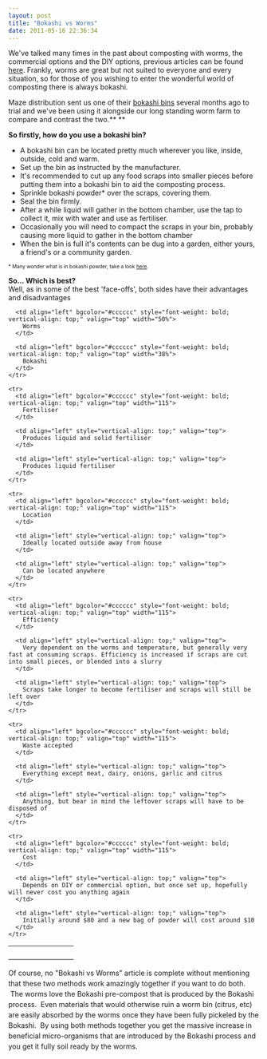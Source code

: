 ```yaml
---
layout: post
title: "Bokashi vs Worms"
date: 2011-05-16 22:36:34
---
```


We've talked many times in the past about composting with worms, the commercial options and the DIY options, previous articles can be found [here][1]. Frankly, worms are great but not suited to everyone and every situation, so for those of you wishing to enter the wonderful world of composting there is always bokashi.

 [1]: /?s=worm

Maze distribution sent us one of their <a href="http://www.mazeproducts.com.au/Products/Indoor_Kitchen_Composter.aspx" target="_blank">bokashi bins</a> several months ago to trial and we've been using it alongside our long standing worm farm to compare and contrast the two.** **

**So firstly, how do you use a bokashi bin?**

*   A bokashi bin can be located pretty much wherever you like, inside, outside, cold and warm.
*   Set up the bin as instructed by the manufacturer.
*   It's recommended to cut up any food scraps into smaller pieces before putting them into a bokashi bin to aid the composting process.
*   Sprinkle bokashi powder* over the scraps, covering them.
*   Seal the bin firmly.
*   After a while liquid will gather in the bottom chamber, use the tap to collect it, mix with water and use as fertiliser.
*   Occasionally you will need to compact the scraps in your bin, probably causing more liquid to gather in the bottom chamber
*   When the bin is full it's contents can be dug into a garden, either yours, a friend's or a community garden.

<span style="font-size: x-small;">* Many wonder what is in bokashi powder, take a look <a href="http://en.wikipedia.org/wiki/Bokashi_composting#Bokashi_compost" target="_blank">here</a>.</span>

**So... Which is best?**  
Well, as in some of the best 'face-offs', both sides have their advantages and disadvantages

<table border="0" cellpadding="2" cellspacing="2">
  <tbody>
    <tr>
      <td align="left" style="vertical-align: top;" valign="top" width="115">
         
      </td>
      
      <td align="left" bgcolor="#cccccc" style="font-weight: bold; vertical-align: top;" valign="top" width="50%">
        Worms
      </td>
      
      <td align="left" bgcolor="#cccccc" style="font-weight: bold; vertical-align: top;" valign="top" width="38%">
        Bokashi
      </td>
    </tr>
    
    <tr>
      <td align="left" bgcolor="#cccccc" style="font-weight: bold; vertical-align: top;" valign="top" width="115">
        Fertiliser
      </td>
      
      <td align="left" style="vertical-align: top;" valign="top">
        Produces liquid and solid fertiliser
      </td>
      
      <td align="left" style="vertical-align: top;" valign="top">
        Produces liquid fertiliser
      </td>
    </tr>
    
    <tr>
      <td align="left" bgcolor="#cccccc" style="font-weight: bold; vertical-align: top;" valign="top" width="115">
        Location
      </td>
      
      <td align="left" style="vertical-align: top;" valign="top">
        Ideally located outside away from house
      </td>
      
      <td align="left" style="vertical-align: top;" valign="top">
        Can be located anywhere
      </td>
    </tr>
    
    <tr>
      <td align="left" bgcolor="#cccccc" style="font-weight: bold; vertical-align: top;" valign="top" width="115">
        Efficiency
      </td>
      
      <td align="left" style="vertical-align: top;" valign="top">
        Very dependent on the worms and temperature, but generally very fast at consuming scraps. Efficiency is increased if scraps are cut into small pieces, or blended into a slurry
      </td>
      
      <td align="left" style="vertical-align: top;" valign="top">
        Scraps take longer to become fertiliser and scraps will still be left over
      </td>
    </tr>
    
    <tr>
      <td align="left" bgcolor="#cccccc" style="font-weight: bold; vertical-align: top;" valign="top" width="115">
        Waste accepted
      </td>
      
      <td align="left" style="vertical-align: top;" valign="top">
        Everything except meat, dairy, onions, garlic and citrus
      </td>
      
      <td align="left" style="vertical-align: top;" valign="top">
        Anything, but bear in mind the leftover scraps will have to be disposed of
      </td>
    </tr>
    
    <tr>
      <td align="left" bgcolor="#cccccc" style="font-weight: bold; vertical-align: top;" valign="top" width="115">
        Cost
      </td>
      
      <td align="left" style="vertical-align: top;" valign="top">
        Depends on DIY or commercial option, but once set up, hopefully will never cost you anything again
      </td>
      
      <td align="left" style="vertical-align: top;" valign="top">
        Initially around $80 and a new bag of powder will cost around $10
      </td>
    </tr>
  </tbody>
</table>

<span style="line-height: 1.5;">Of course, no "Bokashi vs Worms" article is complete without mentioning that these two methods work amazingly together if you want to do both.  The worms love the Bokashi pre-compost that is produced by the Bokashi process.  Even materials that would otherwise ruin a worm bin (citrus, etc) are easily absorbed by the worms once they have been fully pickeled by the Bokashi.  By using both methods together you get the massive increase in beneficial micro-organisms that are introduced by the Bokashi process and you get it fully soil ready by the worms.</span>